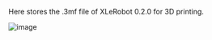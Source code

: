 Here stores the .3mf file of XLeRobot 0.2.0 for 3D printing.

![image](https://github.com/user-attachments/assets/3ec7cd93-3785-4215-b961-5c41943e177e)
